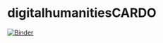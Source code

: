 # digitalhumanitiesCARDO
[![Binder](https://mybinder.org/badge_logo.svg)](https://mybinder.org/v2/gh/michelecardo/digitalhumanitiesCARDO/HEAD)

